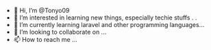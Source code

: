 - 👋 Hi, I’m @Tonyo09
- 👀 I’m interested in learning new things, especially techie stuffs . . 
- 🌱 I’m currently learning laravel and other programming languages...
- 💞️ I’m looking to collaborate on ...
- 📫 How to reach me ...

<!---
Tonyo09/Tonyo09 is a ✨ special ✨ repository because its `README.md` (this file) appears on your GitHub profile.
You can click the Preview link to take a look at your changes.
--->
